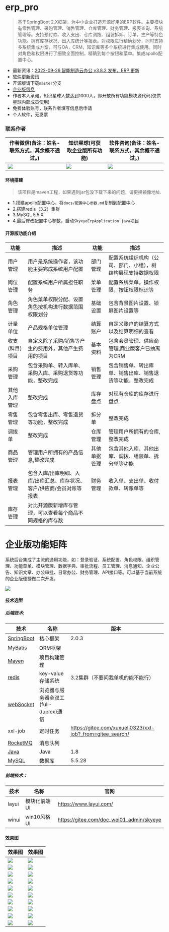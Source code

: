 # erp_pro

> 基于SpringBoot 2.X框架，为中小企业打造开源好用的ERP软件。主要模块有零售管理、采购管理、销售管理、仓库管理、财务管理、报表查询、系统管理等。支持预付款、收入支出、仓库调拨、组装拆卸、订单，生产等特色功能。拥有库存状况、出入库统计等报表。对权限进行精确划分，同时支持多系统集成方案，可与OA，CRM，知识库等多个系统进行集成使用。同时对角色和权限进行了细致全面控制，精确到每个按钮和菜单。集成apollo配置中心。

- 最新资讯：[2022-09-26 智能制造云办公 v3.8.2 发布，ERP 更新](https://www.oschina.net/news/211675/win10-skyeye-3-8-2-released)
- [软件更新资讯](https://gitee.com/doc_wei01/skyeye/blob/company_server/HISTORY_UPDATE.md)
- 开源版请下载`master`分支
- [企业版信息](https://docs.qq.com/doc/DQlRxcVRMWWVjbU1i?_from=1&disableReturnList=1)
- 作者本人承诺，知识星球人数达到1000人，即开放所有功能模块源代码(仅供星球内部成员使用)
- 免费体验账号，联系作者填写信息后申请
- 个人软件，无发票

### 联系作者

| 作者微信(备注：姓名-联系方式，其余概不通过。)                                                         | 知识星球(可获取企业版所有功能) | 软件咨询(备注：姓名-联系方式，其余概不通过。) |
|----------------------------------------------------------------------------------| ---- | ---- |
| ![](https://gitee.com/doc_wei01/skyeye/raw/company_server/images/mindMap/微信.jpg) | ![](https://gitee.com/doc_wei01/skyeye/raw/company_server/images/mindMap/知识星球.png) |![](https://gitee.com/doc_wei01/skyeye/raw/company_server/images/mindMap/image.png)|


#### 环境搭建

> 该项目是maven工程，如果遇到jar包没下载下来的问题，请更换镜像地址.

- 1.搭建apollo配置中心，将`docs/配置中心参数.md`复制到配置中心
- 2.搭建redis（3.2）集群
- 3.MySQL 5.5.X
- 4.最后修改配置中心参数，启动`SkyeyeErpApplication.java`项目

#### 开源版功能介绍

| 功能        | 描述                                    | 功能     | 描述                             |
|-----------|---------------------------------------|--------|--------------------------------|
| 用户管理      | 用户是系统操作者，该功能主要完成系统用户配置                | 部门管理   | 配置系统组织机构（公司、部门、小组），树结构展现支持数据权限 |
| 岗位管理      | 配置系统用户所属担任职务                          | 菜单管理   | 配置系统菜单，操作权限，按钮权限标识等            |
| 角色管理      | 角色菜单权限分配、设置角色按机构进行数据范围权限划分            | 基础设置   | 包含背景图片设置、锁屏图片设置等               |
| 计量单位      | 产品规格单位管理                              | 结算账户   | 自定义账户的结算方式以及结算明细的查看            |
| 收支(科目)项目 | 自定义除了采购/销售等产生的费用外，其他产生费用的项目           | 基本资料   | 包含会员管理、供应商管理,商业版客户已抽离为CRM      |
| 采购管理      | 包含采购单、转入库单、采购入库、采购退货等功能，整改完成          | 销售管理   | 包含销售单、转出库单、销售出库、销售退货等功能，整改完成   |
| 其他入库管理    | 整改完成                                  | 库存盘点   | 对现有仓库的库存进行盘点                   |
| 零售管理      | 包含零售出库、零售退货等功能，整改完成                   | 拆分单    | 整改完成                           |
| 调拨单       | 整改完成                                  | 仓库管理   | 管理用户所拥有的仓库,整改完成                |
| 商品管理      | 管理用户所拥有的产品信息,整改完成                     | 其他单据管理 | 包含其他入库、其他出库、调拨、组装单、拆分单等功能      |
| 报表管理      | 包含入库/出库明细、入库/出库汇总、库存状况、客户/供应商/会员对账等报表 | 财务管理   | 收入单、支出单、收付款单、转账单等              |
| 库存管理      | 对比开源版新增库存管理，可以查看每个商品不同规格的库存数          |    |                   |


# 企业版功能矩阵

系统后台集成了主流的通用功能，如：登录验证、系统配置、角色权限、组织管理、功能菜单、模块管理、数据字典、审批流程、员工管理、消息通知、企业公告、知识文章、办公审批、日常办公、财务管理、API接口等。可以基于当前系统的企业版便捷做二次开发。

![](https://gitee.com/doc_wei01/skyeye/raw/company_server/images/mindMap/Skyeye智能制造云办公.png)

#### 技术选型

##### 后端技术:

技术|名称|版本
---|---|---
[SpringBoot](http://spring.io/projects/spring-boot)|核心框架|2.0.3
[MyBatis](http://www.mybatis.org/mybatis-3/zh/index.html)|ORM框架
[Maven](http://maven.apache.org/)|项目构建管理|
[redis](https://redis.io/)|key-value存储系统|3.2集群（不要问我单机的能不能行）
[webSocket](http://www.runoob.com/html/html5-websocket.html)|浏览器与服务器全双工(full-duplex)通信|
xxl-job|定时任务|https://gitee.com/xuxueli0323/xxl-job?_from=gitee_search/
[RocketMQ](https://rocketmq.apache.org/dowloading/releases/)|消息队列|
[Java]()|Java|1.8
[MySQL]()|数据库|5.5.28

##### 前端技术：

|技术|名称| 官网                                       |
|---|---|------------------------------------------|
|layui|模块化前端UI| https://www.layui.com/                   |
|winui|win10风格UI| https://gitee.com/doc_wei01_admin/skyeye |

#### 效果图

| 效果图                                    | 效果图                                |
|----------------------------------------|------------------------------------|
| ![](https://gitee.com/doc_wei01/skyeye/raw/company_server/images/show/tradition/show001.png) | ![](https://gitee.com/doc_wei01/skyeye/raw/company_server/images/show/win10/show001.png) |
| ![](https://gitee.com/doc_wei01/skyeye/raw/company_server/images/show/tradition/show002.png) | ![](https://gitee.com/doc_wei01/skyeye/raw/company_server/images/show/win10/show002.png) |
| ![](https://gitee.com/doc_wei01/skyeye/raw/company_server/images/show/tradition/show003.png) | ![](https://gitee.com/doc_wei01/skyeye/raw/company_server/images/show/win10/show003.png) |
| ![](https://gitee.com/doc_wei01/skyeye/raw/company_server/images/show/tradition/show004.png) | ![](https://gitee.com/doc_wei01/skyeye/raw/company_server/images/show/win10/show004.png) |
| ![](https://gitee.com/doc_wei01/skyeye/raw/company_server/images/show/tradition/show005.png) | ![](https://gitee.com/doc_wei01/skyeye/raw/company_server/images/show/win10/show005.png) |
| ![](https://gitee.com/doc_wei01/skyeye/raw/company_server/images/show/tradition/show006.png) | ![](https://gitee.com/doc_wei01/skyeye/raw/company_server/images/show/win10/show006.png) |
| ![](https://gitee.com/doc_wei01/skyeye/raw/company_server/images/show/tradition/show007.png) | ![](https://gitee.com/doc_wei01/skyeye/raw/company_server/images/show/win10/show007.png) |
| ![](https://gitee.com/doc_wei01/skyeye/raw/company_server/images/show/tradition/show008.png) | ![](https://gitee.com/doc_wei01/skyeye/raw/company_server/images/show/win10/show008.png) |
| ![](https://gitee.com/doc_wei01/skyeye/raw/company_server/images/show/tradition/show009.png) | ![](https://gitee.com/doc_wei01/skyeye/raw/company_server/images/show/win10/show009.png) |
| ![](https://gitee.com/doc_wei01/skyeye/raw/company_server/images/show/tradition/show010.png) | ![](https://gitee.com/doc_wei01/skyeye/raw/company_server/images/show/win10/show010.png) |
